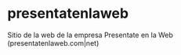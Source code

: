 presentatenlaweb
================

Sitio de la web de la empresa Presentate en la Web (presentatenlaweb.com|net)
